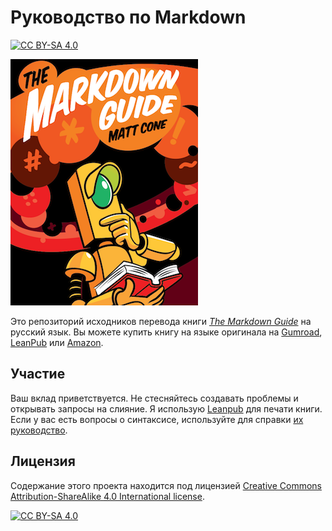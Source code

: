 # Руководство по Markdown

[![CC BY-SA 4.0][cc-by-sa-shield]][cc-by-sa]

![Обложка книги Руководство по Markdown](cover.png)

Это репозиторий исходников перевода книги [*The Markdown Guide*](https://github.com/mattcone/markdown-guide) на русский язык. Вы можете купить книгу на языке оригинала на [Gumroad](https://gum.co/markdownguide), [LeanPub](https://leanpub.com/themarkdownguide) или [Amazon](https://www.amazon.com/dp/B07G7JB641).

## Участие

Ваш вклад приветствуется. Не стесняйтесь создавать проблемы и открывать запросы на слияние. Я использую [Leanpub](https://leanpub.com/) для печати книги. Если у вас есть вопросы о синтаксисе, используйте для справки [их руководство](https://leanpub.com/help/manual).

## Лицензия

Содержание этого проекта находится под лицензией [Creative Commons Attribution-ShareAlike 4.0 International license][cc-by-sa].

[![CC BY-SA 4.0][cc-by-sa-image]][cc-by-sa]

[cc-by-sa]: http://creativecommons.org/licenses/by-sa/4.0/
[cc-by-sa-image]: https://licensebuttons.net/l/by-sa/4.0/88x31.png
[cc-by-sa-shield]: https://img.shields.io/badge/License-CC%20BY--SA%204.0-lightgrey.svg
